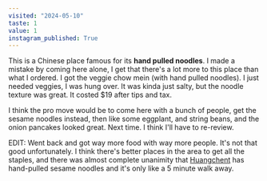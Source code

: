 ```yaml
---
visited: "2024-05-10"
taste: 1
value: 1
instagram_published: True
---
```


This is a Chinese place famous for its **hand pulled noodles**. I made a mistake by coming here alone, I get that there's a lot more to this place than what I ordered. I got the veggie chow mein (with hand pulled noodles). I just needed veggies, I was hung over. It was kinda just salty, but the noodle texture was great. It costed $19 after tips and tax.

I think the pro move would be to come here with a bunch of people, get the sesame noodles instead, then like some eggplant, and string beans, and the onion pancakes looked great. Next time. I think I'll have to re-review.

EDIT: 
Went back and got way more food with way more people. It's not that good unfortunately. I think there's better places in the area to get all the staples, and there was almost complete unanimity that [Huangchent](/places/huangcheng) has hand-pulled sesame noodles and it's only like a 5 minute walk away.
